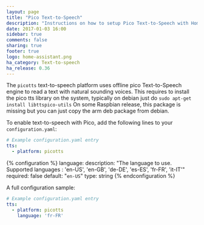 ```yaml
---
layout: page
title: "Pico Text-to-Speech"
description: "Instructions on how to setup Pico Text-to-Speech with Home Assistant."
date: 2017-01-03 16:00
sidebar: true
comments: false
sharing: true
footer: true
logo: home-assistant.png
ha_category: Text-to-speech
ha_release: 0.36
---
```


The `picotts` text-to-speech platform uses offline pico Text-to-Speech engine to read a text with natural sounding voices.
This requires to install the pico tts library on the system, typically on debian just do `sudo apt-get install libttspico-utils`
On some Raspbian release, this package is missing but you can just copy the arm deb package from debian.

To enable text-to-speech with Pico, add the following lines to your `configuration.yaml`:

```yaml
# Example configuration.yaml entry
tts:
  - platform: picotts
```

{% configuration %}
language:
  description: "The language to use. Supported languages : 'en-US', 'en-GB', 'de-DE', 'es-ES', 'fr-FR', 'it-IT'"
  required: false
  default: "`en-US`"
  type: string
{% endconfiguration %}

A full configuration sample:

```yaml
# Example configuration.yaml entry
tts:
  - platform: picotts
    language: 'fr-FR'
```
